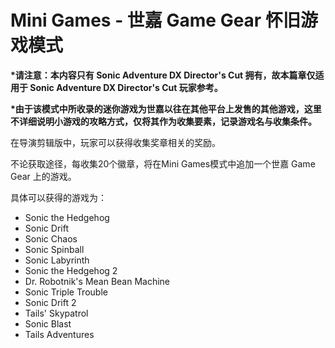 # Mini Games - 世嘉 Game Gear 怀旧游戏模式

**\*请注意：本内容只有 Sonic Adventure DX Director's Cut 拥有，故本篇章仅适用于 Sonic Adventure DX Director's Cut 玩家参考。**

**\*由于该模式中所收录的迷你游戏为世嘉以往在其他平台上发售的其他游戏，这里不详细说明小游戏的攻略方式，仅将其作为收集要素，记录游戏名与收集条件。**

在导演剪辑版中，玩家可以获得收集奖章相关的奖励。

不论获取途径，每收集20个徽章，将在Mini Games模式中追加一个世嘉 Game Gear 上的游戏。

具体可以获得的游戏为：

* Sonic the Hedgehog
* Sonic Drift
* Sonic Chaos
* Sonic Spinball
* Sonic Labyrinth
* Sonic the Hedgehog 2
* Dr. Robotnik's Mean Bean Machine
* Sonic Triple Trouble
* Sonic Drift 2
* Tails' Skypatrol
* Sonic Blast
* Tails Adventures



